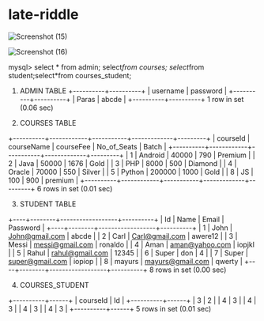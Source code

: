 # late-riddle






![Screenshot (15)](https://user-images.githubusercontent.com/89356200/193441982-d8b58e28-b655-431a-a4f9-19fda22061d9.png)




![Screenshot (16)](https://user-images.githubusercontent.com/89356200/193441984-910f6e69-b3be-4d23-bfef-10df4e3c0fa5.png)







mysql> select * from admin; select*from courses; select*from student;select*from courses_student;

1. ADMIN TABLE
+----------+----------+
| username | password |
+----------+----------+
| Paras    | abcde    |
+----------+----------+
1 row in set (0.06 sec)


2. COURSES TABLE

+----------+------------+-----------+-------------+---------+
| courseId | courseName | courseFee | No_of_Seats | Batch   |
+----------+------------+-----------+-------------+---------+
|        1 | Android    |     40000 |         790 | Premium |
|        2 | Java       |     50000 |        1676 | Gold    |
|        3 | PHP        |      8000 |         500 | Diamond |
|        4 | Oracle     |     70000 |         550 | Silver  |
|        5 | Python     |    200000 |        1000 | Gold    |
|        8 | JS         |       100 |         900 | premium |
+----------+------------+-----------+-------------+---------+
6 rows in set (0.01 sec)



3. STUDENT TABLE

+----+--------+------------------+----------+
| Id | Name   | Email            | Password |
+----+--------+------------------+----------+
|  1 | John   | John@gmail.com   | abcde    |
|  2 | Carl   | Carl@gmail.com   | awere12  |
|  3 | Messi  | messi@gmail.com  | ronaldo  |
|  4 | Aman   | aman@yahoo.com   | iopjkl   |
|  5 | Rahul  | rahul@gmail.com  | 12345    |
|  6 | Super  | don              | 4        |
|  7 | Super  | super@gmail.com  | iopiop   |
|  8 | mayurs | mayurs@gmail.com | qwerty   |
+----+--------+------------------+----------+
8 rows in set (0.00 sec)


4. COURSES_STUDENT

+----------+------+
| courseId | Id   |
+----------+------+
|        3 |    2 |
|        4 |    3 |
|        4 |    3 |
|        4 |    3 |
|        4 |    3 |
+----------+------+
5 rows in set (0.01 sec)
